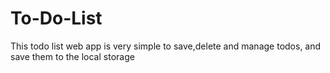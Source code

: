 # To-Do-List
This todo list web app is very simple to save,delete and manage todos, and save them to the local storage
